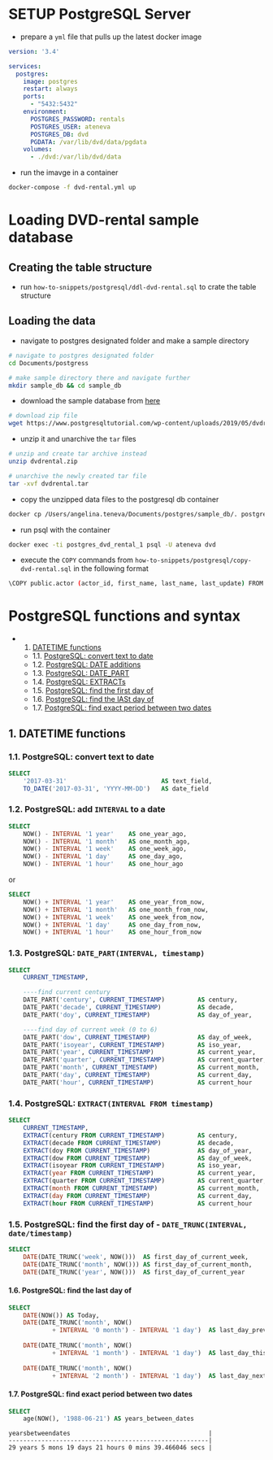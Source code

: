
# SETUP PostgreSQL Server

* prepare a `yml` file that pulls up the latest docker image

```yml
version: '3.4'

services:
  postgres:
    image: postgres
    restart: always
    ports: 
      - "5432:5432"
    environment:
      POSTGRES_PASSWORD: rentals
      POSTGRES_USER: ateneva
      POSTGRES_DB: dvd
      PGDATA: /var/lib/dvd/data/pgdata
    volumes: 
      - ./dvd:/var/lib/dvd/data
```

* run the imavge in a container

```bash
docker-compose -f dvd-rental.yml up
```

# Loading DVD-rental sample database

## Creating the table structure

* run `how-to-snippets/postgresql/ddl-dvd-rental.sql`  to crate the table structure

## Loading the data

* navigate to postgres designated folder and make a sample directory

```bash
# navigate to postgres designated folder
cd Documents/postgress

# make sample directory there and navigate further 
mkdir sample_db && cd sample_db
```

* download the sample database from [here](https://www.postgresqltutorial.com/wp-content/uploads/2019/05/dvdrental.zip)

```bash
# download zip file 
wget https://www.postgresqltutorial.com/wp-content/uploads/2019/05/dvdrental.zip
```

* unzip it and unarchive the `tar` files

```bash
# unzip and create tar archive instead
unzip dvdrental.zip

# unarchive the newly created tar file
tar -xvf dvdrental.tar
```

* copy the unzipped data files to the postgresql db container

```bash
docker cp /Users/angelina.teneva/Documents/postgres/sample_db/. postgres_dvd_rental_1/:/home/
```

* run psql with the container

```bash
docker exec -ti postgres_dvd_rental_1 psql -U ateneva dvd
```

* execute the `COPY` commands from `how-to-snippets/postgresql/copy-dvd-rental.sql` in the following format

```bash
\COPY public.actor (actor_id, first_name, last_name, last_update) FROM 'home/3057.dat';
```

# PostgreSQL functions and syntax

<!-- vscode-markdown-toc -->
* 1. [DATETIME functions](#DATETIMEfunctions)
  * 1.1. [PostgreSQL: convert text to date](#PostgreSQL:converttexttodate)
  * 1.2. [PostgreSQL: DATE additions](#PostgreSQL:DATEadditions)
  * 1.3. [PostgreSQL: DATE_PART](#PostgreSQL:DATE_PART)
  * 1.4. [PostgreSQL: EXTRACTs](#PostgreSQL:EXTRACTs)
  * 1.5. [PostgreSQL: find the first day of](#PostgreSQL:findthefirstdayof)
  * 1.6. [PostgreSQL: find the lASt day of](#PostgreSQL:findthelAStdayof)
  * 1.7. [PostgreSQL: find exact period between two dates](#PostgreSQL:findexactperiodbetweentwodates)

<!-- vscode-markdown-toc-config
	numbering=true
	autoSave=true
	/vscode-markdown-toc-config -->
<!-- /vscode-markdown-toc -->

<!-- markdownlint-disable MD033 -->

## 1. <a name='DATETIMEfunctions'></a>DATETIME functions

### 1.1. <a name='PostgreSQL:converttexttodate'></a>PostgreSQL: convert text to date

```sql
SELECT
    '2017-03-31'                          AS text_field,
    TO_DATE('2017-03-31', 'YYYY-MM-DD')   AS date_field
```

### 1.2. <a name='PostgreSQL:DATEadditions'></a>PostgreSQL: add `INTERVAL` to a date

```sql
SELECT
    NOW() - INTERVAL '1 year'    AS one_year_ago,
    NOW() - INTERVAL '1 month'   AS one_month_ago,
    NOW() - INTERVAL '1 week'    AS one_week_ago,
    NOW() - INTERVAL '1 day'     AS one_day_ago,
    NOW() - INTERVAL '1 hour'    AS one_hour_ago
```

or

```sql
SELECT
    NOW() + INTERVAL '1 year'    AS one_year_from_now,
    NOW() + INTERVAL '1 month'   AS one_month_from_now,
    NOW() + INTERVAL '1 week'    AS one_week_from_now,
    NOW() + INTERVAL '1 day'     AS one_day_from_now,
    NOW() + INTERVAL '1 hour'    AS one_hour_from_now
```

### 1.3. <a name='PostgreSQL:DATE_PART'></a>PostgreSQL: `DATE_PART(INTERVAL, timestamp)`

```sql
SELECT
    CURRENT_TIMESTAMP,

    ----find current century
    DATE_PART('century', CURRENT_TIMESTAMP)         AS century,                 
    DATE_PART('decade', CURRENT_TIMESTAMP)          AS decade,
    DATE_PART('doy', CURRENT_TIMESTAMP)             AS day_of_year,

    ----find day of current week (0 to 6)
    DATE_PART('dow', CURRENT_TIMESTAMP)             AS day_of_week,
    DATE_PART('isoyear', CURRENT_TIMESTAMP)         AS iso_year,
    DATE_PART('year', CURRENT_TIMESTAMP)            AS current_year,
    DATE_PART('quarter', CURRENT_TIMESTAMP)         AS current_quarter,
    DATE_PART('month', CURRENT_TIMESTAMP)           AS current_month,
    DATE_PART('day', CURRENT_TIMESTAMP)             AS current_day,
    DATE_PART('hour', CURRENT_TIMESTAMP)            AS current_hour
```

### 1.4. <a name='PostgreSQL:EXTRACTs'></a>PostgreSQL: `EXTRACT(INTERVAL FROM timestamp)`

```sql
SELECT
    CURRENT_TIMESTAMP,
    EXTRACT(century FROM CURRENT_TIMESTAMP)         AS century,
    EXTRACT(decade FROM CURRENT_TIMESTAMP)          AS decade,
    EXTRACT(doy FROM CURRENT_TIMESTAMP)             AS day_of_year,
    EXTRACT(dow FROM CURRENT_TIMESTAMP)             AS day_of_week,
    EXTRACT(isoyear FROM CURRENT_TIMESTAMP)         AS iso_year,
    EXTRACT(year FROM CURRENT_TIMESTAMP)            AS current_year,
    EXTRACT(quarter FROM CURRENT_TIMESTAMP)         AS current_quarter,
    EXTRACT(month FROM CURRENT_TIMESTAMP)           AS current_month,
    EXTRACT(day FROM CURRENT_TIMESTAMP)             AS current_day,
    EXTRACT(hour FROM CURRENT_TIMESTAMP)            AS current_hour
```

### 1.5. <a name='PostgreSQL:findthefirstdayof'></a>PostgreSQL: find the first day of - `DATE_TRUNC(INTERVAL, date/timestamp)`

```sql
SELECT
    DATE(DATE_TRUNC('week', NOW()))  AS first_day_of_current_week,
    DATE(DATE_TRUNC('month', NOW())) AS first_day_of_current_month,
    DATE(DATE_TRUNC('year', NOW()))  AS first_day_of_current_year
```

#### 1.6. <a name='PostgreSQL:findthelAStdayof'></a>PostgreSQL: find the last day of

```sql
SELECT
    DATE(NOW()) AS Today,
    DATE(DATE_TRUNC('month', NOW() 
            + INTERVAL '0 month') - INTERVAL '1 day')  AS last_day_previous_month,
    
    DATE(DATE_TRUNC('month', NOW() 
            + INTERVAL '1 month') - INTERVAL '1 day')  AS last_day_this_month,
    
    DATE(DATE_TRUNC('month', NOW() 
            + INTERVAL '2 month') - INTERVAL '1 day')  AS last_day_next_month
```

#### 1.7. <a name='PostgreSQL:findexactperiodbetweentwodates'></a>PostgreSQL: find exact period between two dates

```sql
SELECT
    age(NOW(), '1988-06-21') AS years_between_dates
```

```text
yearsbetweendates                                      |
-------------------------------------------------------|
29 years 5 mons 19 days 21 hours 0 mins 39.466046 secs |
```
